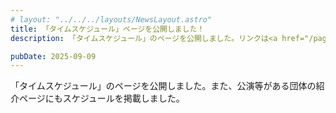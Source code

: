 ```yaml
---
# layout: "../../../layouts/NewsLayout.astro"
title: 「タイムスケジュール」ページを公開しました！
description: 「タイムスケジュール」のページを公開しました。リンクは<a href="/page/time_schedule">こちら</a>です。また、公演等がある団体の紹介ページにもスケジュールを掲載しました。

pubDate: 2025-09-09
---
```


「タイムスケジュール」のページを公開しました。また、公演等がある団体の紹介ページにもスケジュールを掲載しました。